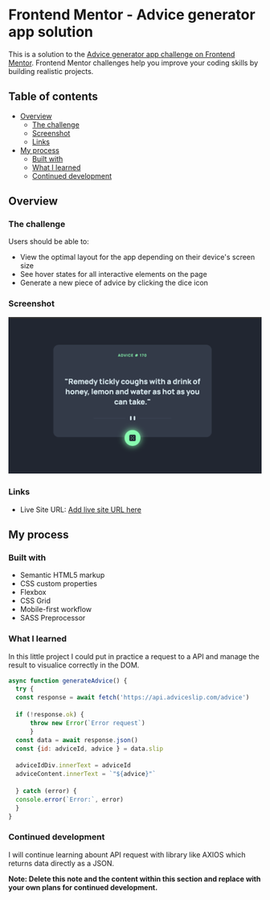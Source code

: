 # Frontend Mentor - Advice generator app solution

This is a solution to the [Advice generator app challenge on Frontend Mentor](https://www.frontendmentor.io/challenges/advice-generator-app-QdUG-13db). Frontend Mentor challenges help you improve your coding skills by building realistic projects.

## Table of contents

- [Overview](#overview)
  - [The challenge](#the-challenge)
  - [Screenshot](#screenshot)
  - [Links](#links)
- [My process](#my-process)
  - [Built with](#built-with)
  - [What I learned](#what-i-learned)
  - [Continued development](#continued-development)



## Overview

### The challenge

Users should be able to:

- View the optimal layout for the app depending on their device's screen size
- See hover states for all interactive elements on the page
- Generate a new piece of advice by clicking the dice icon

### Screenshot

![](./images/AdviceAppScreenShot.png)

### Links

- Live Site URL: [Add live site URL here](https://your-live-site-url.com)

## My process

### Built with

- Semantic HTML5 markup
- CSS custom properties
- Flexbox
- CSS Grid
- Mobile-first workflow
- SASS Preprocessor


### What I learned

In this little project I could put in practice a request to a API and manage the result to visualice correctly in the DOM.

```js
async function generateAdvice() {
  try {
  const response = await fetch('https://api.adviceslip.com/advice')

  if (!response.ok) {
      throw new Error(`Error request`)
      }
  const data = await response.json()
  const {id: adviceId, advice } = data.slip
  
  adviceIdDiv.innerText = adviceId
  adviceContent.innerText = `"${advice}"`

  } catch (error) {
  console.error(`Error:`, error)
  }
}
```

### Continued development

I will continue learning abount API request with library like AXIOS which returns data directly as a JSON.

**Note: Delete this note and the content within this section and replace with your own plans for continued development.**
